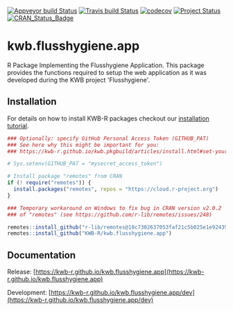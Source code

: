 [![Appveyor build Status](https://ci.appveyor.com/api/projects/status/github/KWB-R/kwb.flusshygiene.app?branch=master&svg=true)](https://ci.appveyor.com/project/KWB-R/kwb-flusshygiene-app/branch/master)
[![Travis build Status](https://travis-ci.org/KWB-R/kwb.flusshygiene.app.svg?branch=master)](https://travis-ci.org/KWB-R/kwb.flusshygiene.app)
[![codecov](https://codecov.io/github/KWB-R/kwb.flusshygiene.app/branch/master/graphs/badge.svg)](https://codecov.io/github/KWB-R/kwb.flusshygiene.app)
[![Project Status](https://img.shields.io/badge/lifecycle-experimental-orange.svg)](https://www.tidyverse.org/lifecycle/#experimental)
[![CRAN_Status_Badge](https://www.r-pkg.org/badges/version/kwb.flusshygiene.app)]()

# kwb.flusshygiene.app

R Package Implementing the Flusshygiene
Application. This package provides the functions required to setup the
web application as it was developed during the KWB project
'Flusshygiene'.

## Installation

For details on how to install KWB-R packages checkout our [installation tutorial](https://kwb-r.github.io/kwb.pkgbuild/articles/install.html).

```r
### Optionally: specify GitHub Personal Access Token (GITHUB_PAT)
### See here why this might be important for you:
### https://kwb-r.github.io/kwb.pkgbuild/articles/install.html#set-your-github_pat

# Sys.setenv(GITHUB_PAT = "mysecret_access_token")

# Install package "remotes" from CRAN
if (! require("remotes")) {
  install.packages("remotes", repos = "https://cloud.r-project.org")
}

### Temporary workaround on Windows to fix bug in CRAN version v2.0.2
### of "remotes" (see https://github.com/r-lib/remotes/issues/248)

remotes::install_github("r-lib/remotes@18c7302637053faf21c5b025e1e9243962db1bdc")
remotes::install_github("KWB-R/kwb.flusshygiene.app")
```

## Documentation

Release: [https://kwb-r.github.io/kwb.flusshygiene.app](https://kwb-r.github.io/kwb.flusshygiene.app)

Development: [https://kwb-r.github.io/kwb.flusshygiene.app/dev](https://kwb-r.github.io/kwb.flusshygiene.app/dev)
